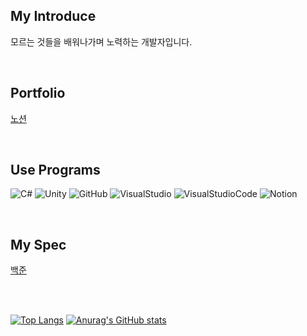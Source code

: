 ## My Introduce

모르는 것들을 배워나가며 노력하는 개발자입니다.

<br/>

## Portfolio

[노션](https://hissing-condition-0ed.notion.site/ba7532a65f5c4c068f4a982b1c73a2fb?pvs=4)

<br/>

## Use Programs

![C#](https://img.shields.io/badge/-C%23-512BD4?logo=Csharp&style=flat/)
![Unity](https://img.shields.io/badge/-Unity-000000?style=flat&logo=Unity&logoColor=white)
![GitHub](https://img.shields.io/badge/-GitHub-181717?logo=GitHub&style=flat/)
![VisualStudio](https://img.shields.io/badge/-VisualStudio-5C2D31?logo=VisualStudio&style=flat/)
![VisualStudioCode](https://img.shields.io/badge/-VisualStudioCode-007ACC?logo=VisualStudioCode&style=flat/)
![Notion](https://img.shields.io/badge/-Notion-000000?logo=Notion&style=flat/)

<br/>

## My Spec

[백준](https://www.acmicpc.net/user/youngi02)

<br/><br/>

[![Top Langs](https://github-readme-stats.vercel.app/api/top-langs/?username=YoungGgi)](https://github.com/anuraghazra/github-readme-stats)
[![Anurag's GitHub stats](https://github-readme-stats.vercel.app/api?username=YoungGgi&hide=contribs,prs&show_icons=true)](https://github.com/anuraghazra/github-readme-stats)
